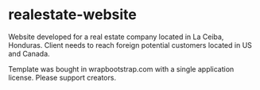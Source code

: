 # realestate-website
Website developed for a real estate company located in La Ceiba, Honduras. Client needs to reach foreign potential customers located in US and Canada. 

Template was bought in wrapbootstrap.com with a single application license. Please support creators. 
